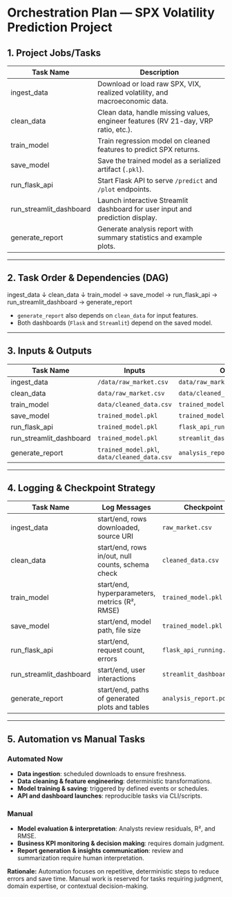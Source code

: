 # Orchestration Plan — SPX Volatility Prediction Project

## 1. Project Jobs/Tasks

| Task Name                  | Description |
|-----------------------------|-------------|
| ingest_data                 | Download or load raw SPX, VIX, realized volatility, and macroeconomic data. |
| clean_data                  | Clean data, handle missing values, engineer features (RV 21-day, VRP ratio, etc.). |
| train_model                 | Train regression model on cleaned features to predict SPX returns. |
| save_model                  | Save the trained model as a serialized artifact (`.pkl`). |
| run_flask_api               | Start Flask API to serve `/predict` and `/plot` endpoints. |
| run_streamlit_dashboard     | Launch interactive Streamlit dashboard for user input and prediction display. |
| generate_report             | Generate analysis report with summary statistics and example plots. |

---

## 2. Task Order & Dependencies (DAG)

ingest_data
↓
clean_data
↓
train_model → save_model → run_flask_api
→ run_streamlit_dashboard
→ generate_report

- `generate_report` also depends on `clean_data` for input features.  
- Both dashboards (`Flask` and `Streamlit`) depend on the saved model.

---

## 3. Inputs & Outputs

| Task Name              | Inputs                                      | Outputs                                  |
|------------------------|--------------------------------------------|-----------------------------------------|
| ingest_data             | `/data/raw_market.csv`                     | `data/raw_market.csv`                    |
| clean_data              | `data/raw_market.csv`                      | `data/cleaned_data.csv`                  |
| train_model             | `data/cleaned_data.csv`                    | `trained_model.pkl`                       |
| save_model              | `trained_model.pkl`                        | `trained_model.pkl`                       |
| run_flask_api           | `trained_model.pkl`                        | `flask_api_running.txt`                  |
| run_streamlit_dashboard | `trained_model.pkl`                        | `streamlit_dashboard_running.txt`        |
| generate_report         | `trained_model.pkl`, `data/cleaned_data.csv` | `analysis_report.pdf`                    |

---

## 4. Logging & Checkpoint Strategy

| Task Name              | Log Messages                                           | Checkpoint Artifact                     |
|------------------------|-------------------------------------------------------|----------------------------------------|
| ingest_data             | start/end, rows downloaded, source URI               | `raw_market.csv`                        |
| clean_data              | start/end, rows in/out, null counts, schema check    | `cleaned_data.csv`                      |
| train_model             | start/end, hyperparameters, metrics (R², RMSE)      | `trained_model.pkl`                     |
| save_model              | start/end, model path, file size                     | `trained_model.pkl`                     |
| run_flask_api           | start/end, request count, errors                     | `flask_api_running.txt`                 |
| run_streamlit_dashboard | start/end, user interactions                          | `streamlit_dashboard_running.txt`       |
| generate_report         | start/end, paths of generated plots and tables      | `analysis_report.pdf`                   |

---

## 5. Automation vs Manual Tasks

### Automated Now

- **Data ingestion**: scheduled downloads to ensure freshness.  
- **Data cleaning & feature engineering**: deterministic transformations.  
- **Model training & saving**: triggered by defined events or schedules.  
- **API and dashboard launches**: reproducible tasks via CLI/scripts.

### Manual

- **Model evaluation & interpretation**: Analysts review residuals, R², and RMSE.  
- **Business KPI monitoring & decision making**: requires domain judgment.  
- **Report generation & insights communication**: review and summarization require human interpretation.

**Rationale:** Automation focuses on repetitive, deterministic steps to reduce errors and save time. Manual work is reserved for tasks requiring judgment, domain expertise, or contextual decision-making.
